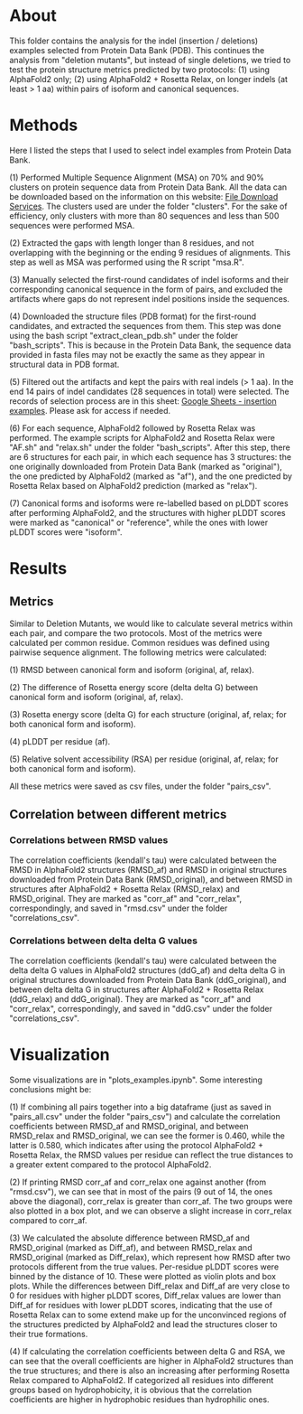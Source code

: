 # About

This folder contains the analysis for the indel (insertion / deletions) examples selected from Protein Data Bank (PDB). This continues the analysis from "deletion mutants", but instead of single deletions, we tried to test the protein structure metrics predicted by two protocols: (1) using AlphaFold2 only; (2) using AlphaFold2 + Rosetta Relax, on longer indels (at least > 1 aa) within pairs of isoform and canonical sequences.

# Methods

Here I listed the steps that I used to select indel examples from Protein Data Bank.

(1) Performed Multiple Sequence Alignment (MSA) on 70% and 90% clusters on protein sequence data from Protein Data Bank. All the data can be downloaded based on the information on this website: [File Download Services](https://www.rcsb.org/docs/programmatic-access/file-download-services). The clusters used are under the folder "clusters". For the sake of efficiency, only clusters with more than 80 sequences and less than 500 sequences were performed MSA.

(2) Extracted the gaps with length longer than 8 residues, and not overlapping with the beginning or the ending 9 residues of alignments. This step as well as MSA was performed using the R script "msa.R".

(3) Manually selected the first-round candidates of indel isoforms and their corresponding canonical sequence in the form of pairs, and excluded the artifacts where gaps do not represent indel positions inside the sequences.

(4) Downloaded the structure files (PDB format) for the first-round candidates, and extracted the sequences from them. This step was done using the bash script "extract_clean_pdb.sh" under the folder "bash_scripts". This is because in the Protein Data Bank, the sequence data provided in fasta files may not be exactly the same as they appear in structural data in PDB format.

(5) Filtered out the artifacts and kept the pairs with real indels (> 1 aa). In the end 14 pairs of indel candidates (28 sequences in total) were selected. The records of selection process are in this sheet: [Google Sheets - insertion examples](https://docs.google.com/spreadsheets/d/1Rb4ThXejUMN_6HelHK5oNvu3q2fgHL9hM2RWapIfIxI/edit?usp=sharing). Please ask for access if needed.

(6) For each sequence, AlphaFold2 followed by Rosetta Relax was performed. The example scripts for AlphaFold2 and Rosetta Relax were "AF.sh" and "relax.sh" under the folder "bash_scripts". After this step, there are 6 structures for each pair, in which each sequence has 3 structures: the one originally downloaded from Protein Data Bank (marked as "original"), the one predicted by AlphaFold2 (marked as "af"), and the one predicted by Rosetta Relax based on AlphaFold2 prediction (marked as "relax").

(7) Canonical forms and isoforms were re-labelled based on pLDDT scores after performing AlphaFold2, and the structures with higher pLDDT scores were marked as "canonical" or "reference", while the ones with lower pLDDT scores were "isoform".

# Results

## Metrics

Similar to Deletion Mutants, we would like to calculate several metrics within each pair, and compare the two protocols. Most of the metrics were calculated per common residue. Common residues was defined using pairwise sequence alignment. The following metrics were calculated:

(1) RMSD between canonical form and isoform (original, af, relax).

(2) The difference of Rosetta energy score (delta delta G) between canonical form and isoform (original, af, relax).

(3) Rosetta energy score (delta G) for each structure (original, af, relax; for both canonical form and isoform).

(4) pLDDT per residue (af).

(5) Relative solvent accessibility (RSA) per residue (original, af, relax; for both canonical form and isoform).

All these metrics were saved as csv files, under the folder "pairs_csv".

## Correlation between different metrics

### Correlations between RMSD values

The correlation coefficients (kendall's tau) were calculated between the RMSD in AlphaFold2 structures (RMSD_af) and RMSD in original structures downloaded from Protein Data Bank (RMSD_original), and between RMSD in structures after AlphaFold2 + Rosetta Relax (RMSD_relax) and RMSD_original. They are marked as "corr_af" and "corr_relax", correspondingly, and saved in "rmsd.csv" under the folder "correlations_csv".

### Correlations between delta delta G values

The correlation coefficients (kendall's tau) were calculated between the delta delta G values in AlphaFold2 structures (ddG_af) and delta delta G in original structures downloaded from Protein Data Bank (ddG_original), and between delta delta G in structures after AlphaFold2 + Rosetta Relax (ddG_relax) and ddG_original). They are marked as "corr_af" and "corr_relax", correspondingly, and saved in "ddG.csv" under the folder "correlations_csv".

# Visualization

Some visualizations are in "plots_examples.ipynb". Some interesting conclusions might be:

(1) If combining all pairs together into a big dataframe (just as saved in "pairs_all.csv" under the folder "pairs_csv") and calculate the correlation coefficients between RMSD_af and RMSD_original, and between RMSD_relax and RMSD_original, we can see the former is 0.460, while the latter is 0.580, which indicates after using the protocol AlphaFold2 + Rosetta Relax, the RMSD values per residue can reflect the true distances to a greater extent compared to the protocol AlphaFold2.

(2) If printing RMSD corr_af and corr_relax one against another (from "rmsd.csv"), we can see that in most of the pairs (9 out of 14, the ones above the diagonal), corr_relax is greater than corr_af. The two groups were also plotted in a box plot, and we can observe a slight increase in corr_relax compared to corr_af.

(3) We calculated the absolute difference between RMSD_af and RMSD_original (marked as Diff_af), and between RMSD_relax and RMSD_original (marked as Diff_relax), which represent how RMSD after two protocols different from the true values. Per-residue pLDDT scores were binned by the distance of 10. These were plotted as violin plots and box plots. While the differences between Diff_relax and Diff_af are very close to 0 for residues with higher pLDDT scores, Diff_relax values are lower than Diff_af for residues with lower pLDDT scores, indicating that the use of Rosetta Relax can to some extend make up for the unconvinced regions of the structures predicted by AlphaFold2 and lead the structures closer to their true formations.

(4) If calculating the correlation coefficients between delta G and RSA, we can see that the overall coefficients are higher in AlphaFold2 structures than the true structures; and there is also an increasing after performing Rosetta Relax compared to AlphaFold2. If categorized all residues into different groups based on hydrophobicity, it is obvious that the correlation coefficients are higher in hydrophobic residues than hydrophilic ones.